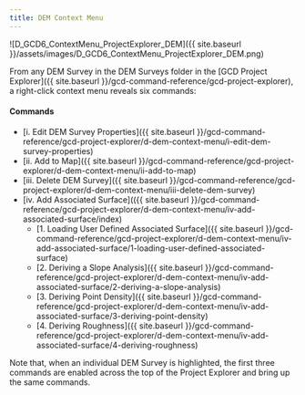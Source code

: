 ```yaml
---
title: DEM Context Menu
---
```


![D_GCD6_ContextMenu_ProjectExplorer_DEM]({{ site.baseurl }}/assets/images/D_GCD6_ContextMenu_ProjectExplorer_DEM.png)

From any DEM Survey in the DEM Surveys folder in the [GCD Project Explorer]({{ site.baseurl }}/gcd-command-reference/gcd-project-explorer), a right-click context menu reveals six commands:

#### Commands

- [i. Edit DEM Survey Properties]({{ site.baseurl }}/gcd-command-reference/gcd-project-explorer/d-dem-context-menu/i-edit-dem-survey-properties)
- [ii. Add to Map]({{ site.baseurl }}/gcd-command-reference/gcd-project-explorer/d-dem-context-menu/ii-add-to-map)
- [iii. Delete DEM Survey]({{ site.baseurl }}/gcd-command-reference/gcd-project-explorer/d-dem-context-menu/iii-delete-dem-survey)
- [iv. Add Associated Surface](({{ site.baseurl }}/gcd-command-reference/gcd-project-explorer/d-dem-context-menu/iv-add-associated-surface/index)
  - [1. Loading User Defined Associated Surface]({{ site.baseurl }}/gcd-command-reference/gcd-project-explorer/d-dem-context-menu/iv-add-associated-surface/1-loading-user-defined-associated-surface)
  - [2. Deriving a Slope Analysis]({{ site.baseurl }}/gcd-command-reference/gcd-project-explorer/d-dem-context-menu/iv-add-associated-surface/2-deriving-a-slope-analysis)
  - [3. Deriving Point Density]({{ site.baseurl }}/gcd-command-reference/gcd-project-explorer/d-dem-context-menu/iv-add-associated-surface/3-deriving-point-density)
  - [4. Deriving Roughness]({{ site.baseurl }}/gcd-command-reference/gcd-project-explorer/d-dem-context-menu/iv-add-associated-surface/4-deriving-roughness)

Note that, when an individual DEM Survey is highlighted, the first three commands are enabled across the top of the Project Explorer and bring up the same commands. 
